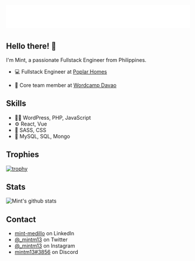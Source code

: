 <h1 align="center">
  <img src="https://raw.githubusercontent.com/mint13/mint13/main/fullname.svg" alt="Mint Medillo" />
</h1>

## Hello there! 👋
I'm Mint, a passionate Fullstack Engineer from Philippines.

- 💻 Fullstack Engineer at [Poplar Homes](https://www.poplarhomes.com/)

- 👥 Core team member at [Wordcamp Davao](https://davao.wordcamp.org/)

## Skills
- 👨‍💻 WordPress, PHP, JavaScript
- ⚙️ React, Vue
- 📗 SASS, CSS
- 📀 MySQL, SQL, Mongo

## Trophies
[![trophy](https://github-profile-trophy.vercel.app/?username=mint13&theme=onedark)](https://github.com/ryo-ma/github-profile-trophy)

## Stats
![Mint's github stats](https://github-readme-stats.vercel.app/api?username=mint13&show_icons=true&title_color=fff&icon_color=79ff97&text_color=9f9f9f&bg_color=151515)

## Contact
- [mint-medillo](https://www.linkedin.com/in/mint-medillo/) on LinkedIn
- [@_mintm13](https://twitter.com/_mintm13) on Twitter
- [@_mintm13](https://www.instagram.com/_mintm13/) on Instagram
- [mintm13#3856](#) on Discord
